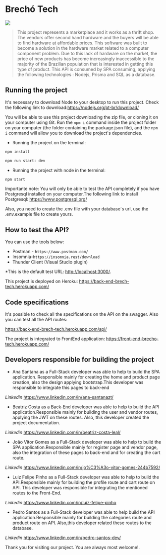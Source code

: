 # Brechó Tech 
 
<img src="img\logo_brechotech.png"/>
 
> This project represents a marketplace and it works as a thrift shop. The vendors offer second hand hardware and the buyers will be able to find hardware at affordable prices. This software was built to become a solution in the hardware market related to a computer component problem. Due to this lack of hardware on the market, the price of new products has become increasingly inaccessible to the majority of the Brazilian population that is interested in getting this type of product.
This API is consumed by SPA consuming, applying the following technologies : Nodejs, Prisma and SQL as a database.
 
 
## Running the project
 
It's necessary to download Node to your desktop to run this project. Check the following link to download:<https://nodejs.org/pt-br/download/>
 
You will be able to use this project downloading the zip file, or cloning it on your computer using Git. Run the `npm i` command inside the project folder on your computer (the folder containing the package.json file),  and the  `npm i` command will allow you to download the  project's dependencies.
 
* Running the project on the terminal:
 
```bash
npm install
```
 
```bash
npm run start: dev
```
* Running the project with node in the terminal:
 
```bash
npm start
```
 
 
Importante note: You will only be able to test the API completely if you have Postgresql installed on your computer.The following link to install Postgresql: https://www.postgresql.org/
 
Also, you need to create the .env file with your database´s url, use the .env.example file to create yours.
 
## How to test the API?
 
You can use the tools below:
 
* Postman - `https://www.postman.com/`
* Insomnia-`https://insomnia.rest/download`
* Thunder Client (Visual Studio plugin)
 
 
*This is the default test URL: <http://localhost:3000/>.
 
This project is deployed on Heroku: <https://back-end-brech-tech.herokuapp.com/>
 
## Code specifications
 
It's possible to check all the specifications on the API on the swagger. Also you can test all the API routes:

https://back-end-brech-tech.herokuapp.com/api/
 
The project is integrated to FrontEnd application:
 <https://front-end-brecho-tech.herokuapp.com/>
 
## Developers responsible for building the project
 
* Ana Santana as a Full-Stack developer was able to help to build the SPA application. Responsible mainly for creating the home and product page creation, also the design applying bootstrap.This developer was responsible to integrate this pages  to back-end 
 
*Linkedin* 
<https://www.linkedin.com/in/ana-santanazt/>
 
* Beatriz Costa as a Back-End developer was able to help to build the API application.Responsible mainly for building the user and vendor routes, applying the JWT on these routes. Also, this developer created the project documentation.
 
*Linkedin* 
<https://www.linkedin.com/in/beatriz-costa-leal/>
 
* João Vitor Gomes as a Full-Stack developer was able to help to build the SPA application.Responsible mainly for register page and  vendor page, also the integration of these pages to back-end and for creating the cart route.
 
*Linkedin* <https://www.linkedin.com/in/jo%C3%A3o-vitor-gomes-244b7592/>
 
 
* Luiz Felipe Pinho as a Full-Stack developer was able to help to build the API.Responsible mainly for building the profile route and cart route on API. This developer was responsible for integrating the mentioned routes to the Front-End.
 
*Linkedin*
 <https://www.linkedin.com/in/luiz-felipe-pinho>
 
 
* Pedro Santos as a Full-Stack developer was able to help build the API application.Responsible mainly for building the categories route and product route on API. Also,this developer  related these routes  to the database.
 
*Linkedin*
 <https://www.linkedin.com/in/pedro-santos-dev/>
 
 
Thank you for visiting our project. You are always most welcome!.

